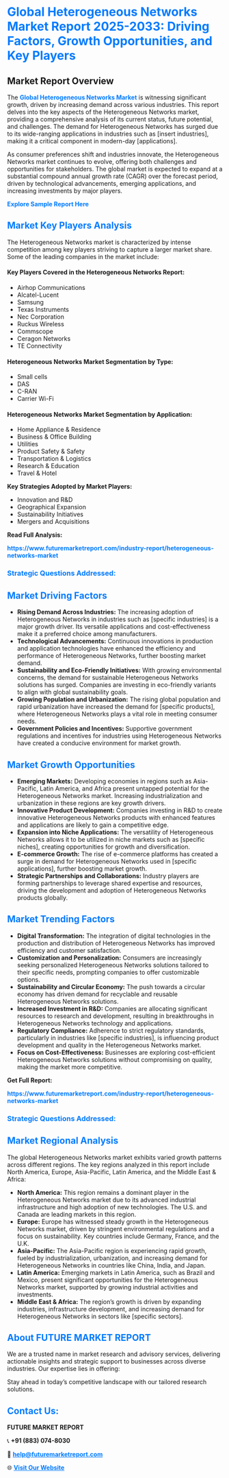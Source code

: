 <h1 style="color: #007BFF;">Global Heterogeneous Networks Market Report 2025-2033: Driving Factors, Growth Opportunities, and Key Players</h1>

<section id="overview">
<h2>Market Report Overview</h2>
<p>The <a href="https://www.futuremarketreport.com/industry-report/heterogeneous-networks-market" style="color: #007BFF; text-decoration: none;"><strong>Global Heterogeneous Networks Market</strong></a> is witnessing significant growth, driven by increasing demand across various industries. This report delves into the key aspects of the Heterogeneous Networks market, providing a comprehensive analysis of its current status, future potential, and challenges. The demand for Heterogeneous Networks has surged due to its wide-ranging applications in industries such as [insert industries], making it a critical component in modern-day [applications].</p>
<p>As consumer preferences shift and industries innovate, the Heterogeneous Networks market continues to evolve, offering both challenges and opportunities for stakeholders. The global market is expected to expand at a substantial compound annual growth rate (CAGR) over the forecast period, driven by technological advancements, emerging applications, and increasing investments by major players.</p>
</section>

<section id="overview">
<p><a href="https://www.futuremarketreport.com/request-sample/reportId=104123" style="color: #007BFF; text-decoration: none;"><strong>Explore Sample Report Here</strong></a></p>
</section>

<section id="key-players">
<h2 style="color: #007BFF;">Market Key Players Analysis</h2>
<p>The Heterogeneous Networks market is characterized by intense competition among key players striving to capture a larger market share. Some of the leading companies in the market include:</p>
<h4>Key Players Covered in the Heterogeneous Networks Report:</h4>
<ul><li>Airhop Communications</li><li>Alcatel-Lucent</li><li>Samsung</li><li>Texas Instruments</li><li>Nec Corporation</li><li>Ruckus Wireless</li><li>Commscope</li><li>Ceragon Networks</li><li>TE Connectivity</li></ul>
<h4>Heterogeneous Networks Market Segmentation by Type:</h4>
<ul><li>Small cells</li><li>DAS</li><li>C-RAN</li><li>Carrier Wi-Fi</li></ul>

<h4>Heterogeneous Networks Market Segmentation by Application:</h4>
<ul><li>Home Appliance &amp; Residence</li><li>Business &amp; Office Building</li><li>Utilities</li><li>Product Safety &amp; Safety</li><li>Transportation &amp; Logistics</li><li>Research &amp; Education</li><li>Travel &amp; Hotel</li></ul>
<p><strong>Key Strategies Adopted by Market Players:</strong></p>
<ul>
<li>Innovation and R&D</li>
<li>Geographical Expansion</li>
<li>Sustainability Initiatives</li>
<li>Mergers and Acquisitions</li>
</ul>
</section>

<section>
<p><strong>Read Full Analysis: </strong></p><a href="https://www.futuremarketreport.com/industry-report/heterogeneous-networks-market" style="color: #007BFF; text-decoration: none;"><strong>https://www.futuremarketreport.com/industry-report/heterogeneous-networks-market</strong></a>
<h3 style="color: #007BFF;">Strategic Questions Addressed:</h3>
</section>

<section id="driving-factors">
<h2 style="color: #007BFF;">Market Driving Factors</h2>
<ul>
<li><strong>Rising Demand Across Industries:</strong> The increasing adoption of Heterogeneous Networks in industries such as [specific industries] is a major growth driver. Its versatile applications and cost-effectiveness make it a preferred choice among manufacturers.</li>
<li><strong>Technological Advancements:</strong> Continuous innovations in production and application technologies have enhanced the efficiency and performance of Heterogeneous Networks, further boosting market demand.</li>
<li><strong>Sustainability and Eco-Friendly Initiatives:</strong> With growing environmental concerns, the demand for sustainable Heterogeneous Networks solutions has surged. Companies are investing in eco-friendly variants to align with global sustainability goals.</li>
<li><strong>Growing Population and Urbanization:</strong> The rising global population and rapid urbanization have increased the demand for [specific products], where Heterogeneous Networks plays a vital role in meeting consumer needs.</li>
<li><strong>Government Policies and Incentives:</strong> Supportive government regulations and incentives for industries using Heterogeneous Networks have created a conducive environment for market growth.</li>
</ul>
</section>

<section id="growth-opportunities">
<h2 style="color: #007BFF;">Market Growth Opportunities</h2>
<ul>
<li><strong>Emerging Markets:</strong> Developing economies in regions such as Asia-Pacific, Latin America, and Africa present untapped potential for the Heterogeneous Networks market. Increasing industrialization and urbanization in these regions are key growth drivers.</li>
<li><strong>Innovative Product Development:</strong> Companies investing in R&D to create innovative Heterogeneous Networks products with enhanced features and applications are likely to gain a competitive edge.</li>
<li><strong>Expansion into Niche Applications:</strong> The versatility of Heterogeneous Networks allows it to be utilized in niche markets such as [specific niches], creating opportunities for growth and diversification.</li>
<li><strong>E-commerce Growth:</strong> The rise of e-commerce platforms has created a surge in demand for Heterogeneous Networks used in [specific applications], further boosting market growth.</li>
<li><strong>Strategic Partnerships and Collaborations:</strong> Industry players are forming partnerships to leverage shared expertise and resources, driving the development and adoption of Heterogeneous Networks products globally.</li>
</ul>
</section>

<section id="trending-factors">
<h2 style="color: #007BFF;">Market Trending Factors</h2>
<ul>
<li><strong>Digital Transformation:</strong> The integration of digital technologies in the production and distribution of Heterogeneous Networks has improved efficiency and customer satisfaction.</li>
<li><strong>Customization and Personalization:</strong> Consumers are increasingly seeking personalized Heterogeneous Networks solutions tailored to their specific needs, prompting companies to offer customizable options.</li>
<li><strong>Sustainability and Circular Economy:</strong> The push towards a circular economy has driven demand for recyclable and reusable Heterogeneous Networks solutions.</li>
<li><strong>Increased Investment in R&D:</strong> Companies are allocating significant resources to research and development, resulting in breakthroughs in Heterogeneous Networks technology and applications.</li>
<li><strong>Regulatory Compliance:</strong> Adherence to strict regulatory standards, particularly in industries like [specific industries], is influencing product development and quality in the Heterogeneous Networks market.</li>
<li><strong>Focus on Cost-Effectiveness:</strong> Businesses are exploring cost-efficient Heterogeneous Networks solutions without compromising on quality, making the market more competitive.</li>
</ul>
</section>

<section>
<p><strong>Get Full Report: </strong></p><a href="https://www.futuremarketreport.com/industry-report/heterogeneous-networks-market" style="color: #007BFF; text-decoration: none;"><strong>https://www.futuremarketreport.com/industry-report/heterogeneous-networks-market</strong></a>
<h3 style="color: #007BFF;">Strategic Questions Addressed:</h3>
</section>


<section id="regional-analysis">
<h2 style="color: #007BFF;">Market Regional Analysis</h2>
<p>The global Heterogeneous Networks market exhibits varied growth patterns across different regions. The key regions analyzed in this report include North America, Europe, Asia-Pacific, Latin America, and the Middle East & Africa:</p>
<ul>
<li><strong>North America:</strong> This region remains a dominant player in the Heterogeneous Networks market due to its advanced industrial infrastructure and high adoption of new technologies. The U.S. and Canada are leading markets in this region.</li>
<li><strong>Europe:</strong> Europe has witnessed steady growth in the Heterogeneous Networks market, driven by stringent environmental regulations and a focus on sustainability. Key countries include Germany, France, and the U.K.</li>
<li><strong>Asia-Pacific:</strong> The Asia-Pacific region is experiencing rapid growth, fueled by industrialization, urbanization, and increasing demand for Heterogeneous Networks in countries like China, India, and Japan.</li>
<li><strong>Latin America:</strong> Emerging markets in Latin America, such as Brazil and Mexico, present significant opportunities for the Heterogeneous Networks market, supported by growing industrial activities and investments.</li>
<li><strong>Middle East & Africa:</strong> The region’s growth is driven by expanding industries, infrastructure development, and increasing demand for Heterogeneous Networks in sectors like [specific sectors].</li>
</ul>
</section>

<footer>
<h2 style="color: #007BFF;">About FUTURE MARKET REPORT</h2>
<p>We are a trusted name in market research and advisory services, delivering actionable insights and strategic support to businesses across diverse industries. Our expertise lies in offering:</p>

<p>Stay ahead in today’s competitive landscape with our tailored research solutions.</p>

<h2 style="color: #007BFF;">Contact Us:</h2>
<p><strong>FUTURE MARKET REPORT</strong></p>
<p>📞 <strong>+91 (883) 074-8030</strong></p>
<p>📧 <strong><a href="mailto:help@futuremarketreport.com" style="color: #007BFF;">help@futuremarketreport.com</a></strong></p>
<p>🌐 <strong><a href="https://www.futuremarketreport.com/" style="color: #007BFF;">Visit Our Website</a></strong></p>
</footer>